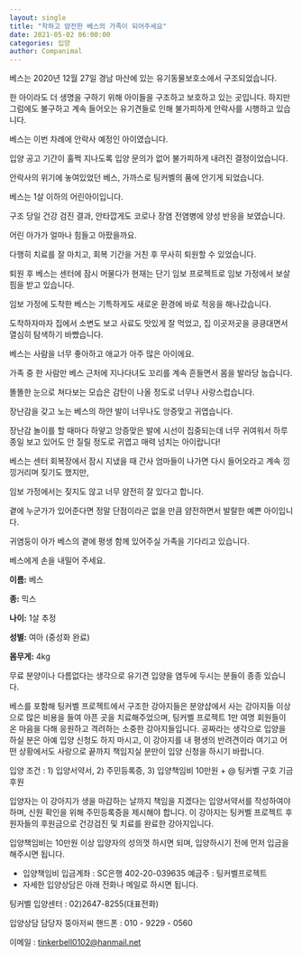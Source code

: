 ```yaml
---
layout: single
title: "착하고 얌전한 베스의 가족이 되어주세요"
date: 2021-05-02 06:00:00
categories: 입양
author: Companimal
---
```


베스는 2020년 12월 27일 경남 마산에 있는 유기동물보호소에서 구조되었습니다.

한 아이라도 더 생명을 구하기 위해 아이들을 구조하고 보호하고 있는 곳입니다. 하지만 그럼에도 불구하고 계속 들어오는 유기견들로 인해 불가피하게 안락사를 시행하고 있습니다.

베스는 이번 차례에 안락사 예정인 아이였습니다.

입양 공고 기간이 훌쩍 지나도록 입양 문의가 없어 불가피하게 내려진 결정이었습니다.

안락사의 위기에 놓여있었던 베스, 가까스로 팅커벨의 품에 안기게 되었습니다.

베스는 1살 이하의 어린아이입니다.

구조 당일 건강 검진 결과, 안타깝게도 코로나 장염 전염병에 양성 반응을 보였습니다.

어린 아가가 얼마나 힘들고 아팠을까요.

다행히 치료를 잘 마치고, 회복 기간을 거친 후 무사히 퇴원할 수 있었습니다.

퇴원 후 베스는 센터에 잠시 머물다가 현재는 단기 임보 프로젝트로 임보 가정에서 보살핌을 받고 있습니다.

임보 가정에 도착한 베스는 기특하게도 새로운 환경에 바로 적응을 해나갔습니다.

도착하자마자 집에서 소변도 보고 사료도 맛있게 잘 먹었고, 집 이곳저곳을 킁킁대면서 열심히 탐색하기 바빴습니다.

베스는 사람을 너무 좋아하고 애교가 아주 많은 아이에요.

가족 중 한 사람만 베스 근처에 지나다녀도 꼬리를 계속 흔들면서 몸을 발라당 눕습니다.

똘똘한 눈으로 쳐다보는 모습은 감탄이 나올 정도로 너무나 사랑스럽습니다.

장난감을 갖고 노는 베스의 하얀 발이 너무나도 앙증맞고 귀엽습니다.

장난감 놀이를 할 때마다 하얗고 앙증맞은 발에 시선이 집중되는데 너무 귀여워서 하루 종일 보고 있어도 안 질릴 정도로 귀엽고 매력 넘치는 아이랍니다!

베스는 센터 회복장에서 잠시 지냈을 때 간사 엄마들이 나가면 다시 들어오라고 계속 낑낑거리며 짖기도 했지만,

임보 가정에서는 짖지도 않고 너무 얌전히 잘 있다고 합니다.

곁에 누군가가 있어준다면 정말 단점이라곤 없을 만큼 얌전하면서 발랄한 예쁜 아이입니다.

귀염둥이 아가 베스의 곁에 평생 함께 있어주실 가족을 기다리고 있습니다.

베스에게 손을 내밀어 주세요.

**이름:** 베스

**종:** 믹스

**나이:** 1살 추정

**성별:** 여아 (중성화 완료)

**몸무게:** 4kg

무료 분양이나 다름없다는 생각으로 유기견 입양을 염두에 두시는 분들이 종종 있습니다.

베스를 포함해 팅커벨 프로젝트에서 구조한 강아지들은 분양샵에서 사는 강아지들 이상으로 많은 비용을 들여 아픈 곳을 치료해주었으며, 팅커벨 프로젝트 1만 여명 회원들이 온 마음을 다해 응원하고 격려하는 소중한 강아지들입니다. 공짜라는 생각으로 입양을 하실 분은 아예 입양 신청도 하지 마시고, 이 강아지를 내 평생의 반려견이라 여기고 어떤 상황에서도 사랑으로 끝까지 책임지실 분만이 입양 신청을 하시기 바랍니다.

입양 조건 : 1) 입양서약서, 2) 주민등록증, 3) 입양책임비 10만원 + @ 팅커벨 구호 기금 후원

입양자는 이 강아지가 생을 마감하는 날까지 책임을 지겠다는 입양서약서를 작성하여야 하며, 신원 확인을 위해 주민등록증을 제시해야 합니다. 이 강아지는 팅커벨 프로젝트 후원자들의 후원금으로 건강검진 및 치료를 완료한 강아지입니다.

입양책임비는 10만원 이상 입양자의 성의껏 하시면 되며, 입양하시기 전에 먼저 입금을 해주시면 됩니다.

- 입양책임비 입금계좌 : SC은행 402-20-039635 예금주 : 팅커벨프로젝트
- 자세한 입양상담은 아래 전화나 메일로 하시면 됩니다. ​

팅커벨 입양센터 : 02)2647-8255(대표전화)

입양상담 담당자 뚱아저씨 핸드폰 : 010 - 9229 - 0560

이메일 : tinkerbell0102@hanmail.net
